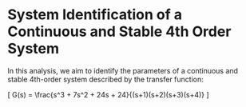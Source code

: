# System Identification of a Continuous and Stable 4th Order System

In this analysis, we aim to identify the parameters of a continuous and stable 4th-order system described by the transfer function:

\[ G(s) = \frac{s^3 + 7s^2 + 24s + 24}{(s+1)(s+2)(s+3)(s+4)} \]

